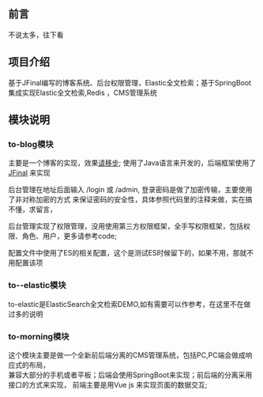 ## 前言
  不说太多，往下看
## 项目介绍
  基于JFinal编写的博客系统、后台权限管理，Elastic全文检索；基于SpringBoot集成实现Elastic全文检索,Redis ，CMS管理系统
## 模块说明
### to-blog模块
  主要是一个博客的实现，效果[请移步](http://www.styg.site "ChoxSu博客社区"); 使用了Java语言来开发的，后端框架使用了[JFinal](http://jfinal.com) 来实现
    
  后台管理在地址后面输入  /login 或 /admin, 登录密码是做了加密传输，主要使用了非对称加密的方式
  来保证密码的安全性，具体参照代码里的注释来做，实在搞不懂，求留言，
     
  后台管理实现了权限管理，没用使用第三方权限框架，全手写权限框架，包括权限、角色、用户，更多请参考code;
  
  配置文件中使用了ES的相关配置，这个是测试ES时候留下的，如果不用，那就不用配置该项

### to--elastic模块
 to-elastic是ElasticSearch全文检索DEMO,如有需要可以作参考，在这里不在做过多的说明 
### to-morning模块
 这个模块主要是做一个全新前后端分离的CMS管理系统，包括PC,PC端会做成响应式的布局，  
 兼容大部分的手机或者平板；后端会使用SpringBoot来实现；前后端的分离采用接口的方式来实现，
 前端主要是用Vue js 来实现页面的数据交互; 





